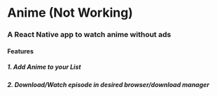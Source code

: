 # Anime (Not Working)

### A React Native app to watch anime without ads

#### Features
##### 1. Add Anime to your List
##### 2. Download/Watch episode in desired browser/download manager
